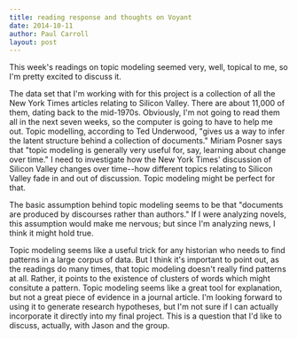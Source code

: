 ```yaml
---
title: reading response and thoughts on Voyant
date: 2014-10-11
author: Paul Carroll
layout: post
---
```


This week's readings on topic modeling seemed very, well, topical to me, so I'm pretty excited to discuss it.

The data set that I'm working with for this project is a collection of all the New York Times articles relating to Silicon Valley. There are about 11,000 of them, dating back to the mid-1970s. Obviously, I'm not going to read them all in the next seven weeks, so the computer is going to have to help me out. Topic modelling, according to Ted Underwood, "gives us a way to infer the latent structure behind a collection of documents." Miriam Posner says that "topic modeling is generally very useful for, say, learning about change over time." I need to investigate how the New York Times' discussion of Silicon Valley changes over time--how different topics relating to Silicon Valley fade in and out of discussion. Topic modeling might be perfect for that.

The basic assumption behind topic modeling seems to be that "documents are produced by discourses rather than authors." If I were analyzing novels, this assumption would make me nervous; but since I'm analyzing news, I think it might hold true.

Topic modeling seems like a useful trick for any historian who needs to find patterns in a large corpus of data. But I think it's important to point out, as the readings do many times, that topic modeling doesn't really find patterns at all. Rather, it points to the existence of clusters of words which might consitute a pattern. Topic modeling seems like a great tool for explanation, but not a great piece of evidence in a journal article. I'm looking forward to using it to generate research hypotheses, but I'm not sure if I can actually incorporate it directly into my final project. This is a question that I'd like to discuss, actually, with Jason and the group.